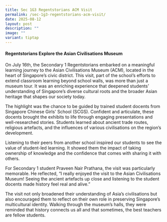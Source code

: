 ```yaml
---
title: Sec 1G3 Regentstorians ACM Visit
permalink: /sec-1g3-regentstorians-acm-visit/
date: 2025-08-12
layout: post
description: ""
image: ""
variant: tiptap
---
```

<h4>Regentstorians Explore the Asian Civilisations Museum</h4>
<p>On July 16th, the Secondary 1 Regentstorians embarked on a meaningful
learning journey to the Asian Civilisations Museum (ACM), located in the
heart of Singapore’s civic district. This visit, part of the school’s efforts
to extend classroom learning beyond school walls, was more than just a
museum tour. It was an enriching experience that deepened students’ understanding
of Singapore’s diverse cultural roots and the broader Asian heritage that
shapes our society today.</p>
<p>The highlight was the chance to be guided by trained student docents from
Singapore Chinese Girls' School (SCGS). Confident and articulate, these
docents brought the exhibits to life through engaging presentations and
well-researched stories. Students learned about ancient trade routes, religious
artefacts, and the influences of various civilisations on the region’s
development.</p>
<p>Listening to their peers from another school inspired our students to
see the value of student-led learning. It showed them the impact of taking
ownership of knowledge and the confidence that comes with sharing it with
others.</p>
<p>For Secondary 1 student Praveen Nair Prathana, the visit was particularly
memorable. He reflected, “I really enjoyed the visit to the Asian Civilisations
Museum! Seeing the ancient artefacts up close and listening to the student
docents made history feel real and alive.”</p>
<p>The visit not only broadened their understanding of Asia’s civilisations
but also encouraged them to reflect on their own role in preserving Singapore’s
multicultural identity. Walking through the museum’s halls, they were reminded
that history connects us all and that sometimes, the best teachers are
fellow students.</p>
<p>&nbsp;</p>